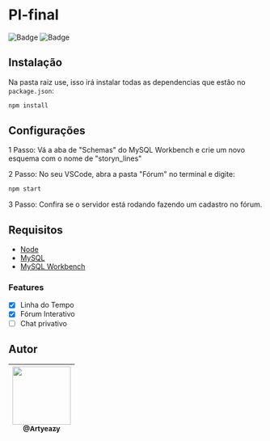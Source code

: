 # PI-final
![Badge](https://img.shields.io/badge/Artyeazy-Story'n_Lines-blueviolet)
![Badge](https://img.shields.io/badge/license-MIT-brightgreen)
<!-- ![Badge](https://img.shields.io/github/followers/bigMARAC?label=follow&style=social) -->

## Instalação

Na pasta raiz use, isso irá instalar todas as dependencias que estão no `package.json`:
```bash
npm install
```

## Configurações
1 Passo: 
Vá a aba de "Schemas" do MySQL Workbench e crie um novo esquema com o nome de "storyn_lines"

2 Passo:
No seu VSCode, abra a pasta "Fórum" no terminal e digite:
```bash
npm start
```
3 Passo:
Confira se o servidor está rodando fazendo um cadastro no fórum.

## Requisitos
- [Node](https://nodejs.org/en/download/)
- [MySQL](https://www.mysql.com/downloads/)
- [MySQL Workbench](https://dev.mysql.com/downloads/workbench/)

### Features

- [x] Linha do Tempo
- [x] Fórum Interativo
- [ ] Chat privativo

## Autor

| [<img src="https://avatars.githubusercontent.com/u/50406440?s=460&u=0992ff2363df4f85793c975d96316051120dc4c1&v=4" width=115><br><sub>@Artyeazy</sub>](https://github.com/Artyeazy) |
| :---: |
